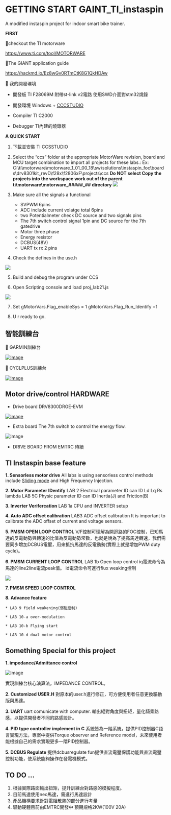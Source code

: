 # GETTING START GAINT_TI_instaspin

A modified instaspin project for indoor smart bike trainer.

**FIRST**

:dart:checkout the TI motorware 

https://www.ti.com/tool/MOTORWARE

:dart:The GIANT application guide

https://hackmd.io/Ez8wGv0RTmCtK8G1QkHDAw

:pushpin: 我的開發環境

* 開發板 TI F28069M
附帶st-link v2電路 使用SWD介面對stm32燒錄

* 開發環境 Windows + [CCCSTUDIO](https://www.ti.com/tool/CCSTUDIO?keyMatch=&tisearch=search-everything&usecase=software)

* Compiler TI C2000

* Debugger TI內建的燒錄器

**A QUICK START**

1. 下載並安裝 TI CCSSTUDIO

2. Select the “ccs” folder at the appropriate MotorWare revision, board and MCU target combination to import all projects for these labs.: Ex: C:\ti\motorware\motorware_1_01_00_18\sw\solutions\instaspin_foc\boards\drv8301kit_revD\f28x\f2806xF\projects\ccs
**Do NOT select Copy the projects into the workspace work out of the parent ti\motorware\motorware_#_##_##_## directory**
![](https://i.imgur.com/K4H6hMP.png)

3. Make sure all the signals a functional
    * SVPWM 6pins
    * ADC include current volatge total 6pins
    * two Potentialmeter check DC source and two signals pins
    * The 7th switch control signal 1pin and DC source for the 7th gatedrive
    * Motor three phase 
    * Energy resistor
    * DCBUS(48V)
    * UART tx rx 2 pins
4. Check the defines in the use.h

![](https://i.imgur.com/4q4n7Cu.png)

5. Build and debug the program under CCS

6. Open Scripting console and load proj_lab21.js

![](https://i.imgur.com/M9kzaAA.png)

7. Set gMotorVars.Flag_enableSys = 1 gMotorVars.Flag_Run_Identify =1

8. U r ready to go.


## 智能訓練台

:dart: GARMIN訓練台 

[![image](https://user-images.githubusercontent.com/30099017/219287973-60b6d82a-7daf-403f-9a7c-79b03d0f9bd1.png)](https://www.youtube.com/watch?v=qmBaQdZJ56g)

:dart: CYCLPLUS訓練台

[![image](https://user-images.githubusercontent.com/30099017/219287991-83730310-1db1-4fb7-9d81-ce48732f6eb1.png)](https://www.youtube.com/watch?v=WzjZdxJNWx8)


## Motor drive/control HARDWARE

* Drive board DRV8300DRGE-EVM

[![image](https://user-images.githubusercontent.com/30099017/219288029-c035ebc6-3dff-4d8d-b0a2-345f4327a11b.png)](https://www.ti.com/tool/DRV8300DRGE-EVM)

* Extra board The 7th switch to control the energy flow.

![image](https://user-images.githubusercontent.com/30099017/219288062-cadade4f-91ee-4911-9bcd-47e9c5f845ad.png)

* DRIVE BOARD FROM EMTRC
待續

## TI Instaspin base feature
**1. Sensorless motor drive**
All labs is using sensorless control methods include [Sliding mode](https://en.wikipedia.org/wiki/Sliding_mode_control) and High Frequency Injection.

**2. Motor Parameter IDentify**
LAB 2 Electrical parameter ID can ID Ld Lq Rs lambda
LAB 5C Physic parameter ID can ID Inertia(J) and Friction(B)

**3. Inverter Verifercation**
LAB 1a CPU and INVERTER setup

**4. Auto ADC offset calibration**
LAB3 ADC offset calibration
It is important to calibrate the ADC offset of current and voltage sensors.

**5. PMSM OPEN LOOP CONTROL**
V/F控制可理解為開迴路的FOC控制，已知馬達的反電動勢與轉速的比值為反電動勢常數，也就是說為了提高馬達轉速，我們需要同步增加DCBUS電壓，用來抵抗馬達的反電動勢(實際上就是增加PWM duty cycle)。

**6. PMSM CURRENT LOOP CONTROL**
LAB 1b Open loop control
iq電流命令為馬達的line2line電流peak值。
id電流命令可進行flux weaking控制

![](https://i.imgur.com/4EOH9Jh.png)

**7. PMSM SPEED LOOP CONTROL**

**8. Advance feature**

    * LAB 9 field weakening(弱磁控制)
    
    * LAB 10-a over-modulation
    
    * LAB 10-b Flying start
    
    * LAB 10-d dual motor control
    
    
## Something Special for this project

**1. impedance/Admittance control**

![image](https://user-images.githubusercontent.com/30099017/219288293-35ed0948-1ed2-4ba3-b10d-2e4f6a9cb8cb.png)

實現訓練台核心演算法，IMPEDANCE CONTROL。

**2. Customized USER.H**
對原本的user.h進行修正，可方便使用者任意更換驅動版與馬達。

**3. UART**
uart comunicate with computer.
輸出絕對角度與扭矩，量化騎乘路感，以提供開發者不同的路感設計。

**4. PID type controller implement in C**
系統皆為一階系統，提供PID控制器C語言實現方法，專案中提供Torque observer and Reference model，未來使用者能根據自己的需求實現更多一階PID控制器。

**5. DCBUS Regulate**
提供dcbusregulate fun提供直流電壓保護功能與直流電壓控制功能，使系統能夠操作在發電機模式。

## TO DO ...
1. 根據實際路面輸出扭矩，提升訓練台對路感的模擬程度。
2. 目前馬達使用neo馬達，需進行馬達設計
3. 產品機構要求針對電阻散熱的部分進行考量
4. 驅動硬體目前由EMTRC開發中 預期規格2KW(100V 20A)
